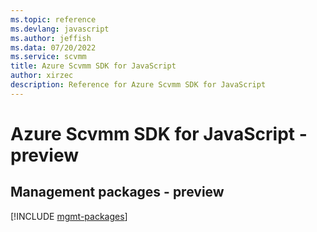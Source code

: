 ```yaml
---
ms.topic: reference
ms.devlang: javascript
ms.author: jeffish
ms.data: 07/20/2022
ms.service: scvmm
title: Azure Scvmm SDK for JavaScript
author: xirzec
description: Reference for Azure Scvmm SDK for JavaScript
---
```

# Azure Scvmm SDK for JavaScript - preview

## Management packages - preview
[!INCLUDE [mgmt-packages](scvmm-mgmt-index.md)]
